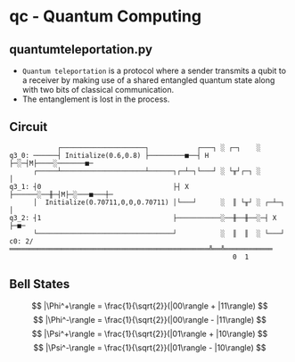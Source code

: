 # qc - Quantum Computing

## quantumteleportation.py

- `Quantum teleportation` is a protocol where a sender transmits a qubit to a receiver by making use of a shared entangled quantum state along with two bits of classical communication.
- The entanglement is lost in the process.

## Circuit
```
            ┌─────────────────────┐            ┌───┐ ░ ┌─┐    ░
q3_0: ──────┤ Initialize(0.6,0.8) ├─────────■──┤ H ├─░─┤M├────░───────■─
      ┌─────┴─────────────────────┴──────┐┌─┴─┐└───┘ ░ └╥┘┌─┐ ░       │
q3_1: ┤0                                 ├┤ X ├──────░──╫─┤M├─░───■───┼─
      │  Initialize(0.70711,0,0,0.70711) │└───┘      ░  ║ └╥┘ ░ ┌─┴─┐ │
q3_2: ┤1                                 ├───────────░──╫──╫──░─┤ X ├─■─
      └──────────────────────────────────┘           ░  ║  ║  ░ └───┘
c0: 2/══════════════════════════════════════════════════╩══╩════════════
                                                        0  1
```
## Bell States

$$
|\Phi^+\rangle = \frac{1}{\sqrt{2}}(|00\rangle + |11\rangle)
$$
$$
|\Phi^-\rangle = \frac{1}{\sqrt{2}}(|00\rangle - |11\rangle)
$$
$$
|\Psi^+\rangle = \frac{1}{\sqrt{2}}(|01\rangle + |10\rangle)
$$
$$
|\Psi^-\rangle = \frac{1}{\sqrt{2}}(|01\rangle - |10\rangle)
$$

